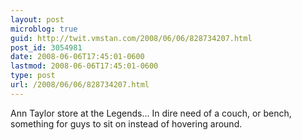 ```yaml
---
layout: post
microblog: true
guid: http://twit.vmstan.com/2008/06/06/828734207.html
post_id: 3054981
date: 2008-06-06T17:45:01-0600
lastmod: 2008-06-06T17:45:01-0600
type: post
url: /2008/06/06/828734207.html
---
```

Ann Taylor store at the Legends... In dire need of a couch, or bench, something for guys to sit on instead of hovering around.
